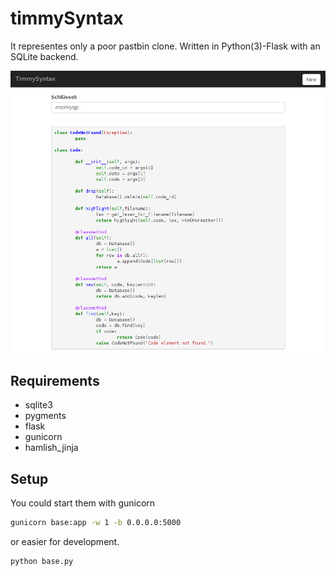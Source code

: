 timmySyntax
===========

It representes only a poor pastbin clone.
Written in Python(3)-Flask with an SQLite backend.

![Paste](screenshot.png)

Requirements
------------

* sqlite3
* pygments
* flask
* gunicorn
* hamlish_jinja

Setup
----------

You could start them with gunicorn

```bash
gunicorn base:app -w 1 -b 0.0.0.0:5000
```

or easier for development.

```bash
python base.py
```





